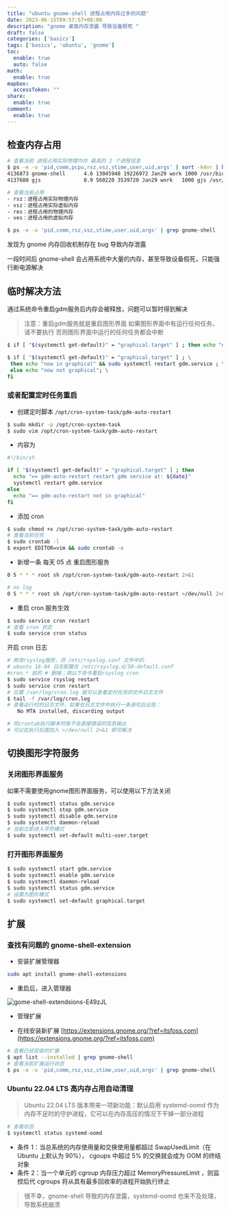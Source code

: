 ```yaml
---
title: "ubuntu gnome-shell 进程占用内存过多的问题"
date: 2023-06-15T09:57:57+08:00
description: "gnome 桌面内存泄露 导致设备假死 "
draft: false
categories: ['basics']
tags: ['basics', 'ubuntu', 'gnome']
toc:
  enable: true
  auto: false
math:
  enable: true
mapbox:
  accessToken: ""
share:
  enable: true
comment:
  enable: true
---
```


## 检查内存占用

```bash
# 查看当前 进程占用实际物理内存 最高的 2 个进程信息
$ ps -e -o 'pid,comm,pcpu,rsz,vsz,stime,user,uid,args' | sort -k4nr | head -n 2
4136873 gnome-shell      4.6 13045948 19226972 Jan29 work 1000 /usr/bin/gnome-shell
4137680 gjs              0.9 560220 3539720 Jan29 work   1000 gjs /usr/share/gnome-shell/extensions/ding@rastersoft.com/ding.js -E -P /usr/share/gnome-shell/extensions/ding@rastersoft.com -M 0 -D 0:0:1920:1080:1:27:0:74:0:0

# 查看当前占用
- rsz：进程占用实际物理内存
- vsz：进程占用实际虚拟内存
- res：进程占用的物理内存
- ves：进程占用的虚拟内存

$ ps -e -o 'pid,comm,rsz,vsz,stime,user,uid,args' | grep gnome-shell
```

发现为 gnome 内存回收机制存在 bug 导致内存泄露

一段时间后 gnome-shell 会占用系统中大量的内存，甚至导致设备假死，只能强行断电源解决

## 临时解决方法

通过系统命令重启gdm服务后内存会被释放，问题可以暂时得到解决

> 注意：重启gdm服务就是重启图形界面
> 如果图形界面中有运行任何任务，请不要执行
> 否则图形界面中运行的任何任务都会中断

```bash
$ if [ "$(systemctl get-default)" = "graphical.target" ] ; then echo "now in graphical" && sudo systemctl restart gdm.service ; else echo "now not graphical"; fi

$ if [ "$(systemctl get-default)" = "graphical.target" ] ; \
 then echo "now in graphical" && sudo systemctl restart gdm.service ; \
 else echo "now not graphical"; \
fi
```

### 或者配置定时任务重启

- 创建定时脚本 `/opt/cron-system-task/gdm-auto-restart`

```bash
$ sudo mkdir -p /opt/cron-system-task
$ sudo vim /opt/cron-system-task/gdm-auto-restart
```

- 内容为

```bash
#!/bin/sh

if [ "$(systemctl get-default)" = "graphical.target" ] ; then
  echo "== gdm-auto-restart restart gdm service at: ${date}"
  systemctl restart gdm.service
else
  echo "== gdm-auto-restart not in graphical"
fi
```

- 添加 cron

```bash
$ sudo chmod +x /opt/cron-system-task/gdm-auto-restart
# 查看当前任务
$ sudo crontab -l
$ export EDITOR=vim && sudo crontab -e
```

- 新增一条 每天 05 点 重启图形服务

```bash
0 5 * * * root sh /opt/cron-system-task/gdm-auto-restart 2>&1

# no log
0 5 * * * root sh /opt/cron-system-task/gdm-auto-restart >/dev/null 2>&1
```

- 重启 cron 服务生效

```bash
$ sudo service cron restart
# 查看 cron 状态
$ sudo service cron status
```

开启 cron 日志

```sh
# 修改rsyslog服务，将 /etc/rsyslog.conf 文件中的
# ubuntu 18.04 日志配置在 /etc/rsyslog.d/50-default.conf
#cron.* 前的 # 删掉；用以下命令重启rsyslog cron
$ sudo service rsyslog restart
$ sudo service cron restart
# 位置 /var/log/cron.log 就可以查看定时任务的文件日志文件
$ tail -f /var/log/cron.log
# 查看运行时的日志文件，如果在日志文件中执行一条语句后出现：
　　No MTA installed, discarding output

# 则crontab执行脚本时是不会直接错误的信息输出
# 可以在执行后面加入 >/dev/null 2>&1 即可解决
```

## 切换图形字符服务

### 关闭图形界面服务

如果不需要使用gnome图形界面服务，可以使用以下方法关闭

```bash
$ sudo systemctl status gdm.service
$ sudo systemctl stop gdm.service
$ sudo systemctl disable gdm.service
$ sudo systemctl daemon-reload
# 当前立即进入字符模式
$ sudo systemctl set-default multi-user.target
```

### 打开图形界面服务

```bash
$ sudo systemctl start gdm.service
$ sudo systemctl enable gdm.service
$ sudo systemctl daemon-reload
$ sudo systemctl status gdm.service
# 设置为图形模式
$ sudo systemctl set-default graphical.target
```

## 扩展

### 查找有问题的 gnome-shell-extension

- 安装扩展管理器

```bash
sudo apt install gnome-shell-extensions
```

- 重启后，进入管理器

![gome-shell-extendsions-E49zJL](https://cdn.jsdelivr.net/gh/tailwoodencat/CDN@main/uPic/2023/06/15/gome-shell-extendsions-E49zJL.png)

- 管理扩展

- 在线安装新扩展 [https://extensions.gnome.org/?ref=itsfoss.com](https://extensions.gnome.org/?ref=itsfoss.com)

```bash
# 查看已经安装的扩展
$ apt list --installed | grep gnome-shell
# 查看当前扩展运行状态
$ ps -e -o 'pid,comm,rsz,vsz,stime,user,uid,args' | grep gnome-shell
```

###  Ubuntu 22.04 LTS 高内存占用自动清理

> Ubuntu 22.04 LTS 版本带来一项新功能：默认启用 systemd-oomd 作为内存不足时的守护进程，它可以在内存高压的情况下干掉一部分进程

```bash
# 查看状态
$ systemctl status systemd-oomd
```

- 条件 1：当总系统的内存使用量和交换使用量都超过 SwapUsedLimit（在 Ubuntu 上默认为 90%）， cgoups 中超过 5% 的交换就会成为 OOM 的终结对象
- 条件 2：当一个单元的 cgroup 内存压力超过 MemoryPressureLimit ，则监控后代 cgroups 将从具有最多回收率的进程开始执行终止

> 很不幸，gnome-shell 导致的内存泄露，systemd-oomd 也来不及处理，导致系统崩溃
